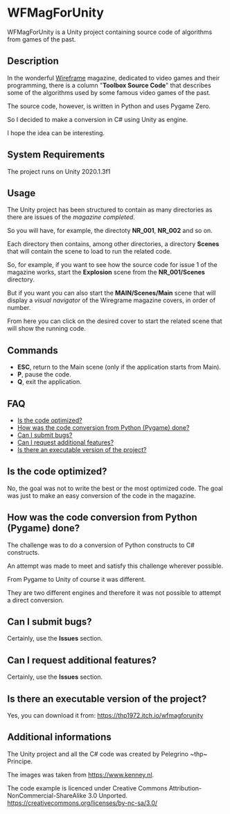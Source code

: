 # WFMagForUnity

WFMagForUnity is a Unity project containing source code of algorithms from games of the past.

## Description

In the wonderful [Wireframe](https://wireframe.raspberrypi.org/) magazine, dedicated to video games and their programming,
there is a column "**Toolbox Source Code**" that describes some of the algorithms used by some famous video games of the past.

The source code, however, is written in Python and uses Pygame Zero. 

So I decided to make a conversion in C# using Unity as engine. 

I hope the idea can be interesting. 

## System Requirements

The project runs on Unity 2020.1.3f1

## Usage

The Unity project has been structured to contain as many directories as there are issues of the *magazine completed*. 

So you will have, for example, the directoty **NR_001**, **NR_002** and so on. 

Each directory then contains, among other directories, a directory **Scenes** that will contain the scene to load to run the related code.  

So, for example, if you want to see how the source code for issue 1 of the magazine works, start the **Explosion** scene from the **NR_001/Scenes** directory.

But if you want you can also start the **MAIN/Scenes/Main** scene that will display a *visual navigator* of the Wiregrame magazine covers, in order of number.

From here you can click on the desired cover to start the related scene that will show the running code.

## Commands

- **ESC**, return to the Main scene (only if the application starts from Main).
- **P**, pause the code.
- **Q**, exit the application.

## FAQ

- [Is the code optimized?](#Is-the-code-optimized) 
- [How was the code conversion from Python (Pygame) done?](#How-was-the-code-conversion-from-Python-(Pygame)-done)
- [Can I submit bugs?](#Can-I-submit-bugs)
- [Can I request additional features?](#Can-I-request-additional-features)
- [Is there an executable version of the project?](#Is-there-an-executable-version-of-the-project)

## Is the code optimized?

No, the goal was not to write the best or the most optimized code. The goal was just to make an easy conversion of the code in the magazine.

## How was the code conversion from Python (Pygame) done? 

The challenge was to do a conversion of Python constructs to C# constructs. 

An attempt was made to meet and satisfy this challenge wherever possible.  

From Pygame to Unity of course it was different. 

They are two different engines and therefore it was not possible to attempt a direct conversion. 

## Can I submit bugs?

Certainly, use the **Issues** section. 

## Can I request additional features?

Certainly, use the **Issues** section. 

## Is there an executable version of the project?

Yes, you can download it from: https://thp1972.itch.io/wfmagforunity

## Additional informations

The Unity project and all the C# code was created by Pelegrino \~thp\~ Principe.

The images was taken from https://www.kenney.nl.

The code example is licenced under Creative Commons Attribution-NonCommercial-ShareAlike 3.0 Unported.
https://creativecommons.org/licenses/by-nc-sa/3.0/
